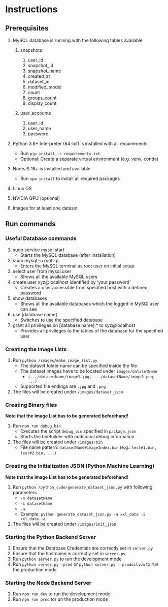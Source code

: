 # Instructions

## Prerequisites

1. MySQL database is running with the following tables available
   1. snapshots
      1. user_id
      2. snapshot_id
      3. snapshot_name
      4. created_at
      5. dataset_id
      6. modified_model
      7. count
      8. groups_count
      9. display_count

    2. user_accounts
       1. user_id
       2. user_name
       3. password
   
2. Python 3.8+ Interpreter (64-bit) is installed with all requirements
   - Run `pip install -r requirements.txt`
   - Optional: Create a separate virtual environment (e.g. venv, conda)
3. NodeJS 16+ is installed and available
   - Run `npm install` to install all required packages
4. Linux OS
5. NVIDIA GPU (optional)
7. Images for at least one dataset

## Run commands

### Useful Database commands

1. sudo service mysql start
    - Starts the MySQL database (after installation)
2. sudo mysql -u root -p
    - Enters the MySQL terminal as root user on initial setup
3. select user from mysql.user
    - Shows all the available MySQL users
4. create user xyz@localhost identified by 'your password'
    - Creates a user accessible from specified host with a defined password
5. show databases
    - Shows all the available databases which the logged in MySQl user can see
6. use [database name]
    - Switches to use the specified database
7. grant all privileges on [database name].* to xyz@localhost
    - Provides all privileges to the tables of the database for the specified user

### Creating the Image Lists
1. Run `python /images/make_image_list.py`
    - The dataset folder name can be specified inside the file
    - The dataset images have to be located under `images/datasetName`
        - `(.../datasetName/image1.jpg, .../datasetName/image2.png, ...)`
    - Supported file endings are `.jpg` and `.png`
2. The files will be created under `/images/dataset_json`

### Creating Binary files
**Note that the Image List has to be generated beforehand!**
1. Run `npm run debug_bin`
    - Executes the script `debug_bin` specified in `package.json`
    - Starts the binBuilder with additional debug information
2. The files will be created under `/images/bin`
    - File name pattern: `datasetName#imageIndex.bin` 
      (e.g.: `test#1.bin, test#2.bin, ...`)
      
### Creating the Initialization JSON (Python Machine Learning)
**Note that the Image List has to be generated beforehand!**
1. Run `python /python_code/generate_dataset_json.py` with following parameters
    - `-n datasetName`
    - `-i datasetName`
    - `-a`
    - Example: `python generate_dataset_json.py -n xxl_data -i xxl_data -a`
2. The files will be created under `/images/init_json`    


### Starting the Python Backend Server
1. Ensure that the Database Credentials are correctly set in `server.py`
2. Ensure that the hostname is correctly set in `server.py`
3. Run `python server.py` to run the development mode
4. Run `python server.py -prod` or `python server.py --production` to run the production mode

### Starting the Node Backend Server
1. Run `npm run dev` to run the development mode
2. Run `npm run prod` tor un the production mode